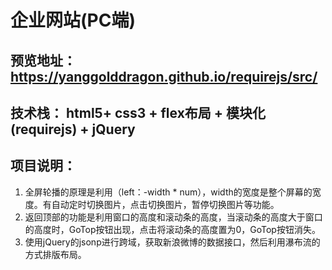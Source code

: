 # 企业网站(PC端)

## 预览地址： https://yanggolddragon.github.io/requirejs/src/

## 技术栈： html5+ css3 + flex布局 + 模块化(requirejs) + jQuery

## 项目说明：
1. 全屏轮播的原理是利用（left：-width * num），width的宽度是整个屏幕的宽度。有自动定时切换图片，点击切换图片，暂停切换图片等功能。
2. 返回顶部的功能是利用窗口的高度和滚动条的高度，当滚动条的高度大于窗口的高度时，GoTop按钮出现，点击将滚动条的高度置为0，GoTop按钮消失。
3. 使用jQuery的jsonp进行跨域，获取新浪微博的数据接口，然后利用瀑布流的方式排版布局。

